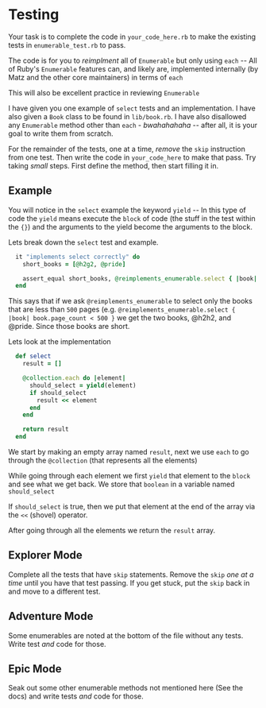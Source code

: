 # Testing

Your task is to complete the code in `your_code_here.rb` to make the existing tests in `enumerable_test.rb` to pass.

The code is for you to *reimplment* all of `Enumerable` but only using `each` -- All of Ruby's `Enumerable` features can, and likely are, implemented internally (by Matz and the other core maintainers) in terms of `each`

This will also be excellent practice in reviewing `Enumerable`

I have given you one example of `select` tests and an implementation. I have also given a `Book` class to be found in `lib/book.rb`. I have also disallowed any `Enumerable` method other than `each` - *bwahahahaha* -- after all, it is your goal to write them from scratch.

For the remainder of the tests, one at a time, *remove* the `skip` instruction from one test. Then write the code in `your_code_here` to make that pass. Try taking _small_ steps. First define the method, then start filling it in.

## Example

You will notice in the `select` example the keyword `yield` -- In this type of code the `yield` means execute the `block` of code (the stuff in the test within the `{}`) and the arguments to the yield become the arguments to the block.

Lets break down the `select` test and example.

```ruby
  it "implements select correctly" do
    short_books = [@h2g2, @pride]

    assert_equal short_books, @reimplements_enumerable.select { |book| book.page_count < 500 }
  end
```

This says that if we ask `@reimplements_enumerable` to select only the books that are less than `500` pages (e.g. `@reimplements_enumerable.select { |book| book.page_count < 500 }` we get the two books, @h2h2, and @pride. Since those books are short.

Lets look at the implementation

```ruby
  def select
    result = []

    @collection.each do |element|
      should_select = yield(element)
      if should_select
        result << element
      end
    end

    return result
  end
```

We start by making an empty array named `result`, next we use `each` to
go through the `@collection` (that represents all the elements)

While going through each element we first `yield` that element to the `block`
and see what we get back. We store that `boolean` in a variable named `should_select`

If `should_select` is true, then we put that element at the end of the array via the `<<` (shovel)
operator.

After going through all the elements we return the `result` array.

## Explorer Mode

Complete all the tests that have `skip` statements. Remove the `skip` *one at a time* until you have that test passing.
If you get stuck, put the `skip` back in and move to a different test.

## Adventure Mode

Some enumerables are noted at the bottom of the file without any tests. Write test *and* code for those.

## Epic Mode

Seak out some other enumerable methods not mentioned here (See the docs) and write tests *and* code for those.
